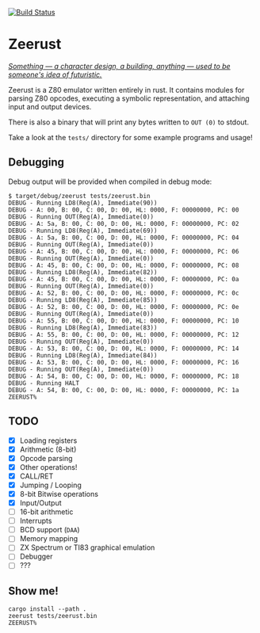 [![Build Status](https://travis-ci.org/stillinbeta/zeerust.svg?branch=master)](https://travis-ci.org/stillinbeta/zeerust)

# Zeerust

_[Something — a character design, a building, anything — used to be someone's idea of futuristic.][zeerust]_

Zeerust is a Z80 emulator written entirely in rust.
It contains modules for parsing Z80 opcodes, executing a symbolic representation, and attaching input and output devices.

There is also a binary that will print any bytes written to `OUT (0)` to stdout.

Take a look at the `tests/` directory for some example programs and usage!

## Debugging

Debug output will be provided when compiled in debug mode:

```
$ target/debug/zeerust tests/zeerust.bin
DEBUG - Running LD8(Reg(A), Immediate(90))
DEBUG - A: 00, B: 00, C: 00, D: 00, HL: 0000, F: 00000000, PC: 00
DEBUG - Running OUT(Reg(A), Immediate(0))
DEBUG - A: 5a, B: 00, C: 00, D: 00, HL: 0000, F: 00000000, PC: 02
DEBUG - Running LD8(Reg(A), Immediate(69))
DEBUG - A: 5a, B: 00, C: 00, D: 00, HL: 0000, F: 00000000, PC: 04
DEBUG - Running OUT(Reg(A), Immediate(0))
DEBUG - A: 45, B: 00, C: 00, D: 00, HL: 0000, F: 00000000, PC: 06
DEBUG - Running OUT(Reg(A), Immediate(0))
DEBUG - A: 45, B: 00, C: 00, D: 00, HL: 0000, F: 00000000, PC: 08
DEBUG - Running LD8(Reg(A), Immediate(82))
DEBUG - A: 45, B: 00, C: 00, D: 00, HL: 0000, F: 00000000, PC: 0a
DEBUG - Running OUT(Reg(A), Immediate(0))
DEBUG - A: 52, B: 00, C: 00, D: 00, HL: 0000, F: 00000000, PC: 0c
DEBUG - Running LD8(Reg(A), Immediate(85))
DEBUG - A: 52, B: 00, C: 00, D: 00, HL: 0000, F: 00000000, PC: 0e
DEBUG - Running OUT(Reg(A), Immediate(0))
DEBUG - A: 55, B: 00, C: 00, D: 00, HL: 0000, F: 00000000, PC: 10
DEBUG - Running LD8(Reg(A), Immediate(83))
DEBUG - A: 55, B: 00, C: 00, D: 00, HL: 0000, F: 00000000, PC: 12
DEBUG - Running OUT(Reg(A), Immediate(0))
DEBUG - A: 53, B: 00, C: 00, D: 00, HL: 0000, F: 00000000, PC: 14
DEBUG - Running LD8(Reg(A), Immediate(84))
DEBUG - A: 53, B: 00, C: 00, D: 00, HL: 0000, F: 00000000, PC: 16
DEBUG - Running OUT(Reg(A), Immediate(0))
DEBUG - A: 54, B: 00, C: 00, D: 00, HL: 0000, F: 00000000, PC: 18
DEBUG - Running HALT
DEBUG - A: 54, B: 00, C: 00, D: 00, HL: 0000, F: 00000000, PC: 1a
ZEERUST%
```

## TODO

* [x] Loading registers
* [x] Arithmetic (8-bit)
* [x] Opcode parsing
* [x] Other operations!
* [x] CALL/RET
* [x] Jumping / Looping
* [x] 8-bit Bitwise operations
* [x] Input/Output
* [ ] 16-bit arithmetic
* [ ] Interrupts
* [ ] BCD support (`DAA`)
* [ ] Memory mapping
* [ ] ZX Spectrum or TI83 graphical emulation
* [ ] Debugger
* [ ] ???

[zeerust]: https://tvtropes.org/pmwiki/pmwiki.php/Main/Zeerust

## Show me!

```
cargo install --path .
zeerust tests/zeerust.bin
ZEERUST%
```
